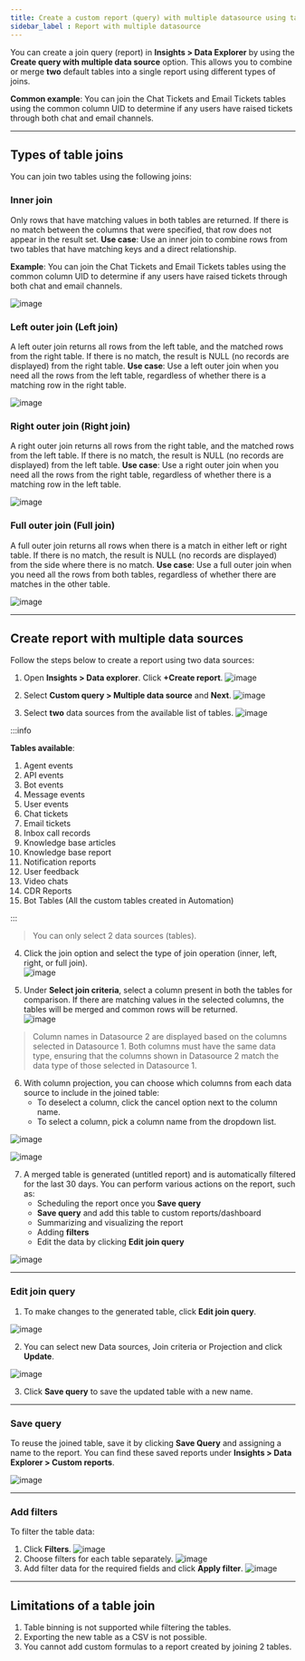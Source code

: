 ```yaml
---
title: Create a custom report (query) with multiple datasource using table join   
sidebar_label : Report with multiple datasource   
---
```


You can create a join query (report) in **Insights > Data Explorer** by using the **Create query with multiple data source** option. This allows you to combine or merge **two** default tables into a single report using different types of joins.


**Common example**: You can join the Chat Tickets and Email Tickets tables using the common column UID to determine if any users have raised tickets through both chat and email channels.

-----------

## Types of table joins 

You can join two tables using the following joins: 

### Inner join

Only rows that have matching values in both tables are returned. If there is no match between the columns that were specified, that row does not appear in the result set.
**Use case**: Use an inner join to combine rows from two tables that have matching keys and a direct relationship.


**Example**: You can join the Chat Tickets and Email Tickets tables using the common column UID to determine if any users have raised tickets through both chat and email channels.

![image](https://imgur.com/tSmp8y8.png)

### Left outer join (Left join)

A left outer join returns all rows from the left table, and the matched rows from the right table. If there is no match, the result is NULL (no records are displayed) from the right table.
**Use case**: Use a left outer join when you need all the rows from the left table, regardless of whether there is a matching row in the right table.

![image](https://imgur.com/CPMudRl.png)

### Right outer join (Right join)

A right outer join returns all rows from the right table, and the matched rows from the left table. If there is no match, the result is NULL (no records are displayed) from the left table.
**Use case**: Use a right outer join when you need all the rows from the right table, regardless of whether there is a matching row in the left table.

![image](https://imgur.com/IyuHlaW.png)


### Full outer join (Full join)

A full outer join returns all rows when there is a match in either left or right table. If there is no match, the result is NULL (no records are displayed) from the side where there is no match.
**Use case**: Use a full outer join when you need all the rows from both tables, regardless of whether there are matches in the other table.

![image](https://imgur.com/w8GqojC.png)

--------------

## Create report with multiple data sources

Follow the steps below to create a report using two data sources:

1. Open **Insights > Data explorer**. Click **+Create report**. 
    ![image](https://imgur.com/TcbkVnz.png)
              
2. Select **Custom query > Multiple data source** and **Next**. 
    ![image](https://imgur.com/TJVugCV.png)              
3. Select **two** data sources from the available list of tables.
    ![image](https://imgur.com/fUFx1pD.png)

:::info

**Tables available**: 
1. Agent events
2. API events
3. Bot events
4. Message events
5. User events
6. Chat tickets
7. Email tickets
8. Inbox call records
9. Knowledge base articles
10. Knowledge base report
11. Notification reports
12. User feedback
13. Video chats
14. CDR Reports
15. Bot Tables (All the custom tables created in Automation)

:::

> You can only select 2 data sources (tables).


4. Click the join option and select the type of join operation (inner, left, right, or full join).      
    ![image](https://imgur.com/k3pXget.png)        

5. Under **Select join criteria**, select a column present in both the tables for comparison. If there are matching values in the selected columns, the tables will be merged and common rows will be returned.          
    ![image](https://imgur.com/ZrOp89N.png)        

> Column names in Datasource 2 are displayed based on the columns selected in Datasource 1. Both columns must have the same data type, ensuring that the columns shown in Datasource 2 match the data type of those selected in Datasource 1.

6. With column projection, you can choose which columns from each data source to include in the joined table:
    - To deselect a column, click the cancel option next to the column name.
    - To select a column, pick a column name from the dropdown list.

![image](https://imgur.com/r5U28z7.png)

![image](https://imgur.com/60mksGY.png)


7. A merged table is generated (untitled report) and is automatically filtered for the last 30 days. You can perform various actions on the report, such as:
    - Scheduling the report once you **Save query**
    - **Save query** and add this table to custom reports/dashboard
    - Summarizing and visualizing the report
    - Adding **filters**
    - Edit the data by clicking **Edit join query** 

![image](https://imgur.com/J1Wpxfp.png)        

-------------

### Edit join query

1. To make changes to the generated table, click **Edit join query**. 

![image](https://imgur.com/x6kFXSK.png)

2. You can select new Data sources, Join criteria or Projection and click **Update**.  

![image](https://imgur.com/3bUJWNR.png)

3. Click **Save query** to save the updated table with a new name.  

----------

### Save query

To reuse the joined table, save it by clicking **Save Query** and assigning a name to the report. You can find these saved reports under **Insights > Data Explorer > Custom reports**.

![image](https://imgur.com/h6qaMcq.png)

----------

### Add filters

To filter the table data:

1. Click **Filters**.
    ![image](https://imgur.com/3oBwxN6.png)
2. Choose filters for each table separately.
    ![image](https://imgur.com/2E1pGS3.png)
3. Add filter data for the required fields and click **Apply filter**.
   ![image](https://imgur.com/ghQjpw3.png)          


----------


## Limitations of a table join

1. Table binning is not supported while filtering the tables.
2. Exporting the new table as a CSV is not possible.
3. You cannot add custom formulas to a report created by joining 2 tables. 




